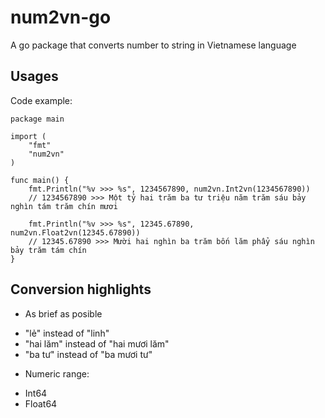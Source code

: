 # num2vn-go
A go package that converts number to string in Vietnamese language

## Usages

Code example:

```
package main

import (
	"fmt"
	"num2vn"
)

func main() {
	fmt.Println("%v >>> %s", 1234567890, num2vn.Int2vn(1234567890))
	// 1234567890 >>> Một tỷ hai trăm ba tư triệu năm trăm sáu bảy nghìn tám trăm chín mươi

	fmt.Println("%v >>> %s", 12345.67890, num2vn.Float2vn(12345.67890))
	// 12345.67890 >>> Mười hai nghìn ba trăm bốn lăm phẩy sáu nghìn bảy trăm tám chín
}
```

## Conversion highlights

* As brief as posible
- "lẻ" instead of "linh"
- "hai lăm" instead of "hai mươi lăm"
- "ba tư" instead of "ba mươi tư"

* Numeric range:
- Int64
- Float64
